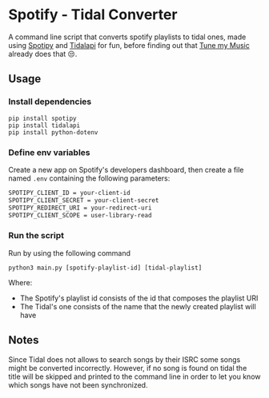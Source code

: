 # Spotify - Tidal Converter

A command line script that converts spotify playlists to tidal ones, made using [Spotipy](https://spotipy.readthedocs.io/en/master/#) and [Tidalapi](https://tidalapi.netlify.app/index.html) for fun, before finding out that [Tune my Music](https://www.tunemymusic.com/it/?tidal=true#step1) already does that 😒.

## Usage

### Install dependencies

```
pip install spotipy
pip install tidalapi
pip install python-dotenv
```

### Define env variables

Create a new app on Spotify's developers dashboard, then create a file named `.env` containing the following parameters:

```bash
SPOTIPY_CLIENT_ID = your-client-id
SPOTIPY_CLIENT_SECRET = your-client-secret
SPOTIPY_REDIRECT_URI = your-redirect-uri
SPOTIPY_CLIENT_SCOPE = user-library-read
```

### Run the script

Run by using the following command

```python3
python3 main.py [spotify-playlist-id] [tidal-playlist]
```

Where:

- The Spotify's playlist id consists of the id that composes the playlist URI
- The Tidal's one consists of the name that the newly created playlist will have

## Notes

Since Tidal does not allows to search songs by their ISRC some songs might be converted incorrectly. However, if no song is found on tidal the title will be skipped and printed to the command line in order to let you know which songs have not been synchronized.